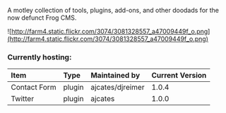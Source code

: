 A motley collection of tools, plugins, add-ons, and other doodads for the now defunct Frog CMS.

![http://farm4.static.flickr.com/3074/3081328557_a47009449f_o.png](http://farm4.static.flickr.com/3074/3081328557_a47009449f_o.png)

### Currently hosting: ###

| **Item** | **Type** | **Maintained by** | **Current Version** |
|:---------|:---------|:------------------|:--------------------|
| Contact Form | plugin   | ajcates/djreimer  | 1.0.4               |
| Twitter  | plugin   | ajcates           | 1.0.0               |
